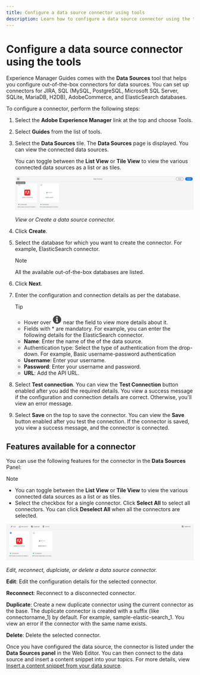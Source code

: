 ```yaml
---
title: Configure a data source connector using tools
description: Learn how to configure a data source connector using the tools. 
---
```


# Configure a data source connector using the tools

Experience Manager Guides comes with the **Data Sources** tool that helps you configure out-of-the-box connectors for data sources. You can set up connectors for JIRA, SQL (MySQL, PostgreSQL, Microsoft SQL Server, SQLite, MariaDB, H2DB), AdobeCommerce, and ElasticSearch databases.

To configure a connector, perform the following steps:

1. Select the **Adobe Experience Manager** link at the top and choose Tools. 
1. Select **Guides** from the list of tools.
1. Select the **Data Sources** tile. The **Data Sources** page is displayed. You can view the connected data sources.

    You can toggle between the **List View** or **Tile View** to view the various connected data sources as a list or as tiles. 

    <img src="./assets/data-sources-create-window.png" alt= "data sources listed on the data sources page" width="800">

    *View or Create a data source connector.*
1. Click **Create**.
1. Select the database for which you want to create the connector. For example, ElasticSearch connector. 
    >[!NOTE] 
    >
    >All the available out-of-the-box databases are listed.

1. Click **Next**. 
1. Enter the configuration and connection details as per the database. 

    >[!TIP]
    >* Hover over <img src="./assets/info-details.svg" alt= "info icon" width="25"> near the field to view more details about it.
    > * Fields with * are mandatory. For example, you can enter the following details for the ElasticSearch connector.

    * **Name**: Enter the name of the of the data source.
    * Authentication type: Select the type of authentication from the drop-down. For example, Basic username-password authentication
    * **Username**: Enter your username.
    * **Password**: Enter your username and password. 
    * **URL**: Add the API URL.

1. Select **Test connection**. You can view the **Test Connection** button enabled after you add the required details.
You view a success message if the configuration and connection details are correct. Otherwise, you'll view an error message. 

1. Select **Save** on the top to save the connector. You can view the **Save** button enabled after you test the connection.
If the connector is saved, you view a success message, and the connector is connected. 

## Features available for a connector

You can use the following features for the connector in the **Data Sources** Panel:

>[!NOTE]
>
> * You can toggle between the **List View** or **Tile View**  to view the various connected data sources as a list or as tiles. 
> * Select the checkbox for a single connector. Click **Select All** to select all connectors. You can click **Deselect All** when all the connectors are selected. 
 
 <img src="./assets/data-sources-features.png" alt= "features of the data sources on the data sources page" width="800">
 
*Edit, reconnect, duplciate, or delete a data source connector.*

**Edit**: Edit the configuration details for the selected connector.

**Reconnect**: Reconnect to a disconnected connector.

**Duplicate**: Create a new duplicate connector using the current connector as the base. The duplicate connector is created with a suffix (like connectorname_1) by default. For example, sample-elastic-search_1. 
You view an error if the connector with the same name exists.

**Delete**: Delete the selected connector.

Once you have configured the data source, the connector is listed under the **Data Sources panel** in the Web Editor. You can then connect to the data source and insert a content snippet into your topics. For more details, view [Insert a content snippet from your data source](../user-guide/web-editor-content-snippet.md).

 


